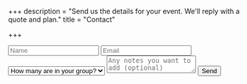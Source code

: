 +++
description = "Send us the details for your event. We'll reply with a quote and plan."
title = "Contact"

+++
<form method="POST" action="https://formspree.io/howdy@rangerrunning.com" class="contact">
  <input type="name" name="name" placeholder="Name">
  <input type="email" name="email" placeholder="Email">
  <select name="groupsize" id="groupsize">
      <option value="" disabled selected>How many are in your group?</option>
      <option value="1-10">1-10</option>
      <option value="11-50">11-50</option>
      <option value="51-100">51-100</option>
      <option value="100+">100+</option>
  </select>
  <textarea name="message" placeholder="Any notes you want to add (optional)"></textarea>
  <button type="submit">Send</button>
  <input type="hidden" name="_next" value="/thanks" />
  <input type="hidden" name="_subject" value="Running with Ranger" />
</form>
